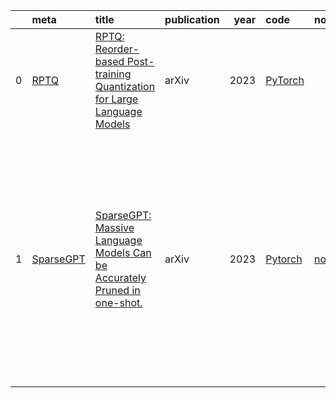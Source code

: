 |    | meta                                       | title                                                                                                            | publication   |   year | code                                               | note                                       | cover                                                                |
|---:|:-------------------------------------------|:-----------------------------------------------------------------------------------------------------------------|:--------------|-------:|:---------------------------------------------------|:-------------------------------------------|:---------------------------------------------------------------------|
|  0 | [RPTQ](../../meta/RPTQ.prototxt)           | [RPTQ: Reorder-based Post-training Quantization for Large Language Models](https://arxiv.org/pdf/2304.01089.pdf) | arXiv         |   2023 | [PyTorch](https://github.com/hahnyuan/RPTQ4LLM)    |                                            |                                                                      |
|  1 | [SparseGPT](../../meta/sparsegpt.prototxt) | [SparseGPT: Massive Language Models Can be Accurately Pruned in one-shot.](https://arxiv.org/pdf/2301.00774.pdf) | arXiv         |   2023 | [Pytorch](https://github.com/IST-DASLab/sparsegpt) | [note](../../notes/sparsegpt/SparseGPT.md) | <img width='400' alt='image' src='../../notes/sparsegpt/cover.jpg)'> |
